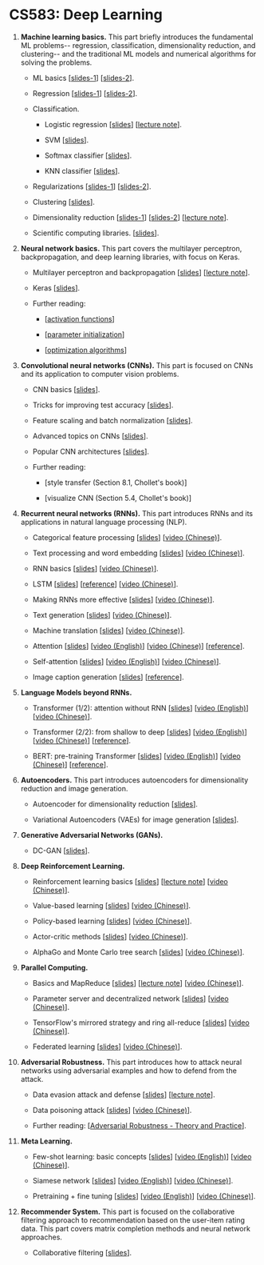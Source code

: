 # CS583: Deep Learning



1. **Machine learning basics.**
This part briefly introduces the fundamental ML problems-- regression, classification, dimensionality reduction, and clustering-- and the traditional ML models and numerical algorithms for solving the problems.

    * ML basics
    [[slides-1](https://github.com/wangshusen/DeepLearning/blob/master/Slides/1_ML_Basics.pdf)]
    [[slides-2](https://github.com/wangshusen/DeepLearning/blob/master/Slides/1_Models.pdf)].

    
    * Regression
    [[slides-1](https://github.com/wangshusen/DeepLearning/blob/master/Slides/2_Regression_1.pdf)] 
    [[slides-2](https://github.com/wangshusen/DeepLearning/blob/master/Slides/2_Regression_2.pdf)].
    
    
    * Classification. 
    
        - Logistic regression
        [[slides](https://github.com/wangshusen/DeepLearning/blob/master/Slides/3_Classification_1.pdf)] 
        [[lecture note](https://github.com/wangshusen/DeepLearning/blob/master/LectureNotes/Logistic/paper/logistic.pdf)].
    
        - SVM 
        [[slides](https://github.com/wangshusen/DeepLearning/blob/master/Slides/3_Classification_2.pdf)].
    
        - Softmax classifier 
        [[slides](https://github.com/wangshusen/DeepLearning/blob/master/Slides/3_Classification_3.pdf)].
    
        - KNN classifier
        [[slides](https://github.com/wangshusen/DeepLearning/blob/master/Slides/3_Classification_4.pdf)].
    
    * Regularizations 
    [[slides-1](https://github.com/wangshusen/DeepLearning/blob/master/Slides/3_Optimization.pdf)]
    [[slides-2](https://github.com/wangshusen/DeepLearning/blob/master/Slides/3_Regularizations.pdf)].
    
    * Clustering 
    [[slides](https://github.com/wangshusen/DeepLearning/blob/master/Slides/3_Clustering.pdf)].
    
    * Dimensionality reduction
    [[slides-1](https://github.com/wangshusen/DeepLearning/blob/master/Slides/5_DR_1.pdf)] 
    [[slides-2](https://github.com/wangshusen/DeepLearning/blob/master/Slides/5_DR_2.pdf)] 
    [[lecture note](https://github.com/wangshusen/DeepLearning/blob/master/LectureNotes/SVD/svd.pdf)].
    
    * Scientific computing libraries.
    [[slides](https://github.com/wangshusen/DeepLearning/blob/master/Slides/5_DR_3.pdf)].
    
    
    
2. **Neural network basics.**
This part covers the multilayer perceptron, backpropagation, and deep learning libraries, with focus on Keras.

    * Multilayer perceptron and backpropagation
    [[slides](https://github.com/wangshusen/DeepLearning/blob/master/Slides/6_NeuralNet_1.pdf)]
    [[lecture note](https://github.com/wangshusen/DeepLearning/blob/master/LectureNotes/BP/bp.pdf)].
    
    * Keras
    [[slides](https://github.com/wangshusen/DeepLearning/blob/master/Slides/6_NeuralNet_2.pdf)].
    
    * Further reading:
    
        - [[activation functions](https://adl1995.github.io/an-overview-of-activation-functions-used-in-neural-networks.html)]
        
        - [[parameter initialization](https://towardsdatascience.com/weight-initialization-in-neural-networks-a-journey-from-the-basics-to-kaiming-954fb9b47c79)]
    
        - [[optimization algorithms](http://ruder.io/optimizing-gradient-descent/)]
    
    
3. **Convolutional neural networks (CNNs).**
This part is focused on CNNs and its application to computer vision problems.

    * CNN basics
    [[slides](https://github.com/wangshusen/DeepLearning/blob/master/Slides/7_CNN_1.pdf)].
    
    * Tricks for improving test accuracy
    [[slides](https://github.com/wangshusen/DeepLearning/blob/master/Slides/7_CNN_2.pdf)].
    
    * Feature scaling and batch normalization
    [[slides](https://github.com/wangshusen/DeepLearning/blob/master/Slides/7_CNN_3.pdf)].
    
    * Advanced topics on CNNs
    [[slides](https://github.com/wangshusen/DeepLearning/blob/master/Slides/7_CNN_4.pdf)].
    
    * Popular CNN architectures
    [[slides](https://github.com/wangshusen/DeepLearning/blob/master/Slides/7_CNN_5.pdf)].
    
    
    * Further reading: 
    
        - [style transfer (Section 8.1, Chollet's book)]
        
        - [visualize CNN (Section 5.4, Chollet's book)]



4. **Recurrent neural networks (RNNs).**
This part introduces RNNs and its applications in natural language processing (NLP).

    * Categorical feature processing
    [[slides](https://github.com/wangshusen/DeepLearning/blob/master/Slides/9_RNN_0.pdf)] 
	[[video (Chinese)](https://youtu.be/NWcShtqr8kc)].

    * Text processing and word embedding
    [[slides](https://github.com/wangshusen/DeepLearning/blob/master/Slides/9_RNN_1.pdf)] 
	[[video (Chinese)](https://youtu.be/6_2_2CPB97s)].
       
    * RNN basics
    [[slides](https://github.com/wangshusen/DeepLearning/blob/master/Slides/9_RNN_2.pdf)]
	[[video (Chinese)](https://youtu.be/Cc4ENs6BHQw)].
       
    * LSTM
    [[slides](https://github.com/wangshusen/DeepLearning/blob/master/Slides/9_RNN_3.pdf)]
    [[reference](http://colah.github.io/posts/2015-08-Understanding-LSTMs/)]
	[[video (Chinese)](https://youtu.be/vTouAvxlphc)].
       
    * Making RNNs more effective
    [[slides](https://github.com/wangshusen/DeepLearning/blob/master/Slides/9_RNN_4.pdf)]
	[[video (Chinese)](https://youtu.be/pzWHk_M23a0)].
   
    * Text generation
    [[slides](https://github.com/wangshusen/DeepLearning/blob/master/Slides/9_RNN_5.pdf)]
	[[video (Chinese)](https://youtu.be/10cjvcrU_ZU)].
    
    * Machine translation
    [[slides](https://github.com/wangshusen/DeepLearning/blob/master/Slides/9_RNN_6.pdf)]
	[[video (Chinese)](https://youtu.be/gxXJ58LR684)].
        
    * Attention
    [[slides](https://github.com/wangshusen/DeepLearning/blob/master/Slides/9_RNN_8.pdf)]
	[[video (English)](https://youtu.be/B3uws4cLcFw)]
	[[video (Chinese)](https://youtu.be/XhWdv7ghmQQ)]
    [[reference](https://distill.pub/2016/augmented-rnns/)].
        
    * Self-attention
    [[slides](https://github.com/wangshusen/DeepLearning/blob/master/Slides/9_RNN_9.pdf)]
	[[video (English)](https://youtu.be/06r6kp7ujCA)]
	[[video (Chinese)](https://youtu.be/Vr4UNt7X6Gw)].

    
    * Image caption generation 
    [[slides](https://github.com/wangshusen/DeepLearning/blob/master/Slides/9_RNN_7.pdf)]
    [[reference](https://machinelearningmastery.com/develop-a-deep-learning-caption-generation-model-in-python/)].

    
    
5. **Language Models beyond RNNs.**


    * Transformer (1/2): attention without RNN
    [[slides](https://github.com/wangshusen/DeepLearning/blob/master/Slides/10_Transformer_1.pdf)]
	[[video (English)](https://youtu.be/FC8PziPmxnQ)]
	[[video (Chinese)](https://youtu.be/aButdUV0dxI)].
    
    * Transformer (2/2): from shallow to deep
    [[slides](https://github.com/wangshusen/DeepLearning/blob/master/Slides/10_Transformer_2.pdf)]
	[[video (English)](https://youtu.be/J4H6A4-dvhE)]
	[[video (Chinese)](https://youtu.be/aJRsr39F4dI)]
   [[reference](https://arxiv.org/pdf/1706.03762.pdf)].
    
    * BERT: pre-training Transformer 
    [[slides](https://github.com/wangshusen/DeepLearning/blob/master/Slides/10_BERT.pdf)]
	[[video (English)](https://youtu.be/EOmd5sUUA_A)]
	[[video (Chinese)](https://youtu.be/UlC6AjQWao8)]
   [[reference](https://arxiv.org/pdf/1810.04805.pdf)].


6. **Autoencoders.**
This part introduces autoencoders for dimensionality reduction and image generation.

    * Autoencoder for dimensionality reduction
    [[slides](https://github.com/wangshusen/DeepLearning/blob/master/Slides/8_AE_1.pdf)].
    
    * Variational Autoencoders (VAEs) for image generation
    [[slides](https://github.com/wangshusen/DeepLearning/blob/master/Slides/8_AE_2.pdf)].

    
7. **Generative Adversarial Networks (GANs).** 

    * DC-GAN [[slides](https://github.com/wangshusen/DeepLearning/blob/master/Slides/12_GAN.pdf)].


    
8. **Deep Reinforcement Learning.** 

    * Reinforcement learning basics 
    [[slides](https://github.com/wangshusen/DeepLearning/blob/master/Slides/13_RL_1.pdf)] 
    [[lecture note](https://github.com/wangshusen/DeepLearning/blob/master/LectureNotes/DRL/DRL.pdf)] 
    [[video (Chinese)](https://youtu.be/vmkRMvhCW5c)].

    * Value-based learning 
    [[slides](https://github.com/wangshusen/DeepLearning/blob/master/Slides/13_RL_2.pdf)] 
    [[video (Chinese)](https://youtu.be/jflq6vNcZyA)].

    * Policy-based learning 
    [[slides](https://github.com/wangshusen/DeepLearning/blob/master/Slides/13_RL_3.pdf)] 
    [[video (Chinese)](https://youtu.be/qI0vyfR2_Rc)].

    * Actor-critic methods 
    [[slides](https://github.com/wangshusen/DeepLearning/blob/master/Slides/13_RL_4.pdf)] 
    [[video (Chinese)](https://youtu.be/xjd7Jq9wPQY)].

    * AlphaGo and Monte Carlo tree search
    [[slides](https://github.com/wangshusen/DeepLearning/blob/master/Slides/13_RL_5.pdf)] 
    [[video (Chinese)](https://youtu.be/zHojAp5vkRE)].



9. **Parallel Computing.** 

	* Basics and MapReduce 
	[[slides](https://github.com/wangshusen/DeepLearning/blob/master/Slides/14_Parallel_1.pdf)] 
	[[lecture note](https://github.com/wangshusen/DeepLearning/blob/master/LectureNotes/Parallel/Parallel.pdf)] 
	[[video (Chinese)](https://youtu.be/gVcnOe6_c6Q)].
	
	* Parameter server and decentralized network
	[[slides](https://github.com/wangshusen/DeepLearning/blob/master/Slides/14_Parallel_2.pdf)] 
	[[video (Chinese)](https://youtu.be/Aga2Lxp3G7M)].
	
	* TensorFlow's mirrored strategy and ring all-reduce
	[[slides](https://github.com/wangshusen/DeepLearning/blob/master/Slides/14_Parallel_3.pdf)] 
	[[video (Chinese)](https://youtu.be/rj-hjS5L8Bw)].

	
	
	* Federated learning
	[[slides](https://github.com/wangshusen/DeepLearning/blob/master/Slides/14_Parallel_4.pdf)] 
	[[video (Chinese)](https://youtu.be/STxtRucv_zo)].


10. **Adversarial Robustness.**
This part introduces how to attack neural networks using adversarial examples and how to defend from the attack.

	* Data evasion attack and defense
    [[slides](https://github.com/wangshusen/DeepLearning/blob/master/Slides/11_Evasion.pdf)]
    [[lecture note](https://github.com/wangshusen/DeepLearning/blob/master/LectureNotes/Adversarial/DataAttacks.pdf)].

	* Data poisoning attack
	 [[slides](https://github.com/wangshusen/DeepLearning/blob/master/Slides/11_Poisoning.pdf)]
	[[video (Chinese)](https://youtu.be/_K0nZcqdu5w)].
	 
        
    * Further reading:
    [[Adversarial Robustness - Theory and Practice](https://adversarial-ml-tutorial.org/)].
    

11. **Meta Learning.** 

    * Few-shot learning: basic concepts
    [[slides](https://github.com/wangshusen/DeepLearning/blob/master/Slides/16_Meta_1.pdf)]
	[[video (English)](https://youtu.be/hE7eGew4eeg)]
	[[video (Chinese)](https://youtu.be/UkQ2FVpDxHg)].

    * Siamese network
    [[slides](https://github.com/wangshusen/DeepLearning/blob/master/Slides/16_Meta_2.pdf)]
	[[video (English)](https://youtu.be/4S-XDefSjTM)]
	[[video (Chinese)](https://youtu.be/Er8xH_k0Vj4)].

    * Pretraining + fine tuning
    [[slides](https://github.com/wangshusen/DeepLearning/blob/master/Slides/16_Meta_3.pdf)]
	[[video (English)](https://youtu.be/U6uFOIURcD0)]
	[[video (Chinese)](https://youtu.be/3zSYMuDm6RU)].

    

12. **Recommender System.** 
This part is focused on the collaborative filtering approach to recommendation based on the user-item rating data.
This part covers matrix completion methods and neural network approaches. 

    * Collaborative filtering
    [[slides](https://github.com/wangshusen/DeepLearning/blob/master/Slides/15_Recommender.pdf)].






